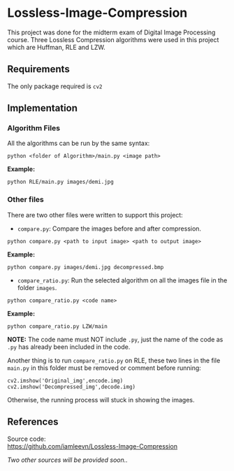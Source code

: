 # Lossless-Image-Compression
This project was done for the midterm exam of Digital Image Processing course. Three Lossless Compression algorithms were used in this project which are Huffman, RLE and LZW.

## Requirements
The only package required is `cv2`

## Implementation
### Algorithm Files
All the algorithms can be run by the same syntax:
```
python <folder of Algorithm>/main.py <image path>
```
**Example:**  
```
python RLE/main.py images/demi.jpg
```

### Other files
There are two other files were written to support this project:
* `compare.py`: Compare the images before and after compression.
```
python compare.py <path to input image> <path to output image>
```
**Example:**
```
python compare.py images/demi.jpg decompressed.bmp  
```
* `compare_ratio.py`: Run the selected algorithm on all the images file in the folder `images`.
```
python compare_ratio.py <code name>
```
**Example:**
```
python compare_ratio.py LZW/main
```
**NOTE:** The code name must NOT include `.py`, just the name of the code as `.py` has already been included in the code.  

Another thing is to run `compare_ratio.py` on RLE, these two lines in the file `main.py` in this folder must be removed or comment before running:
```
cv2.imshow('Original_img',encode.img)
cv2.imshow('Decompressed_img',decode.img)
```
Otherwise, the running process will stuck in showing the images.

## References
Source code:  
https://github.com/iamleevn/Lossless-Image-Compression  

*Two other sources will be provided soon..*
